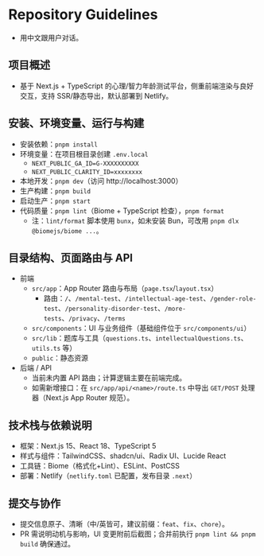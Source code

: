 # Repository Guidelines

- 用中文跟用户对话。

## 项目概述
- 基于 Next.js + TypeScript 的心理/智力年龄测试平台，侧重前端渲染与良好交互，支持 SSR/静态导出，默认部署到 Netlify。

## 安装、环境变量、运行与构建
- 安装依赖：`pnpm install`
- 环境变量：在项目根目录创建 `.env.local`
  - `NEXT_PUBLIC_GA_ID=G-XXXXXXXXXX`
  - `NEXT_PUBLIC_CLARITY_ID=xxxxxxxx`
- 本地开发：`pnpm dev`（访问 http://localhost:3000）
- 生产构建：`pnpm build`
- 启动生产：`pnpm start`
- 代码质量：`pnpm lint`（Biome + TypeScript 检查），`pnpm format`
  - 注：`lint/format` 脚本使用 `bunx`，如未安装 Bun，可改用 `pnpm dlx @biomejs/biome ...`。

## 目录结构、页面路由与 API
- 前端
  - `src/app`：App Router 路由与布局（`page.tsx`/`layout.tsx`）
    - 路由：`/`、`/mental-test`、`/intellectual-age-test`、`/gender-role-test`、`/personality-disorder-test`、`/more-tests`、`/privacy`、`/terms`
  - `src/components`：UI 与业务组件（基础组件位于 `src/components/ui`）
  - `src/lib`：题库与工具（`questions.ts`、`intellectualQuestions.ts`、`utils.ts` 等）
  - `public`：静态资源
- 后端 / API
  - 当前未内置 API 路由；计算逻辑主要在前端完成。
  - 如需新增接口：在 `src/app/api/<name>/route.ts` 中导出 `GET/POST` 处理器（Next.js App Router 规范）。

## 技术栈与依赖说明
- 框架：Next.js 15、React 18、TypeScript 5
- 样式与组件：TailwindCSS、shadcn/ui、Radix UI、Lucide React
- 工具链：Biome（格式化+Lint）、ESLint、PostCSS
- 部署：Netlify（`netlify.toml` 已配置，发布目录 `.next`）

## 提交与协作
- 提交信息原子、清晰（中/英皆可，建议前缀：`feat`、`fix`、`chore`）。
- PR 需说明动机与影响，UI 变更附前后截图；合并前执行 `pnpm lint && pnpm build` 确保通过。

